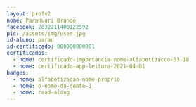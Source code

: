 ```yaml
---
layout: profv2
nome: Parahuari Branco
facebook: 2832211400122592
pic: /assets/img/user.jpg
id-aluno: parau
id-certificado: 000000000001
certificados:
  - nome: certificado-importancia-nome-alfabetizacao-03-18
  - nome: certificado-app-leitura-2021-04-01
badges:
  - nome: alfabetizacao-nome-proprio
  - nome: o-nome-da-gente-1
  - nome: read-along
---
```

